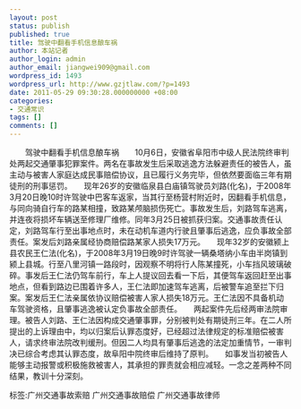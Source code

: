 ```yaml
---
layout: post
status: publish
published: true
title: 驾驶中翻看手机信息酿车祸
author: 本站记者
author_login: admin
author_email: jiangwei909@gmail.com
wordpress_id: 1493
wordpress_url: http://www.gzjtlaw.com/?p=1493
date: 2011-05-29 09:30:28.000000000 +08:00
categories:
- 交通常识
tags: []
comments: []
---
```

　　驾驶中翻看手机信息酿车祸　　10月6日，安徽省阜阳市中级人民法院终审判处两起交通肇事犯罪案件。两名在事故发生后采取逃逸方法躲避责任的被告人，虽主动与被害人家庭达成民事赔偿协议，且已履行义务完毕，但依然要面临三年有期徒刑的刑事惩罚。　　现年26岁的安徽临泉县白庙镇驾驶员刘路(化名)，于2008年3月20日晚10时许驾驶中巴客车返家，当其行至杨营村附近时，因翻看手机信息，与同向骑自行车的路某相撞，致路某颅脑损伤死亡。事故发生后，刘路驾车逃离，并连夜将损坏车辆送至修理厂维修。同年3月25日被抓获归案。交通事故责任认定，刘路驾车行至出事地点时，未在动机车道内行驶且肇事后逃逸，应负事故全部责任。案发后刘路亲属经协商赔偿路某家人损失17万元。　　现年32岁的安徽颍上县农民王仁法(化名)，于2008年3月19日晚9时许驾驶一辆桑塔纳小车由半岗镇到颍上县城。行至八里河镇一路段时，因观察不明将行人陈某撞死，小车挡风玻璃破碎。事发后王仁法仍驾车前行，车上人提议回去看一下后，其便驾车返回赶至出事地点，但看到路边已围着许多人，王仁法即加速驾车逃离，后被警车追至拦下归案。案发后王仁法亲属依协议赔偿被害人家人损失18万元。王仁法因不具备机动车驾驶资格，且肇事逃逸被认定负事故全部责任。　　两起案件先后经两审法院审理。被告人刘路、王仁法因构成交通肇事罪，分别被判处有期徒刑三年。在二人所提出的上诉理由中，均以归案后认罪态度好，已经超过法律规定的标准赔偿被害人，请求终审法院改判缓刑。但因二人均具有肇事后逃逸的法定加重情节，一审判决已综合考虑其认罪态度，故阜阳中院终审后维持了原判。　　如事发当初被告人能够主动报警或积极施救被害人，其承担的罪责就会相应减轻。一念之差两种不同结果，教训十分深刻。标签:广州交通事故索赔 广州交通事故赔偿 广州交通事故律师
